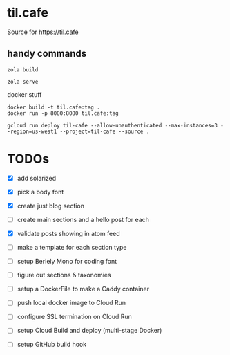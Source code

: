# til.cafe
Source for https://til.cafe

## handy commands

```
zola build
```

```
zola serve
```

docker stuff
```
docker build -t til.cafe:tag .
docker run -p 8080:8080 til.cafe:tag
```

```
gcloud run deploy til-cafe --allow-unauthenticated --max-instances=3 --region=us-west1 --project=til-cafe --source .
```


# TODOs
- [x] add solarized
- [x] pick a body font
- [x] create just blog section
- [ ] create main sections and a hello post for each
- [x] validate posts showing in atom feed
- [ ] make a template for each section type
- [ ] setup Berlely Mono for coding font
- [ ] figure out sections & taxonomies
- [ ] setup a DockerFile to make a Caddy container
- [ ] push local docker image to Cloud Run
- [ ] configure SSL termination on Cloud Run
- [ ] setup Cloud Build and deploy (multi-stage Docker)
- [ ] setup GitHub build hook

